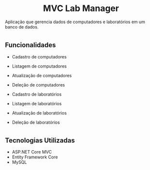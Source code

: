 <h1 align="center">MVC Lab Manager</h1>

Aplicação que gerencia dados de computadores e laboratórios em um banco de dados.

#

<h2>Funcionalidades</h2>

- Cadastro de computadores

- Listagem de computadores

- Atualização de computadores

- Deleção de computadores

- Cadastro de laboratórios

- Listagem de laboratórios

- Atualização de laboratórios

- Deleção de laboratórios

#

<h2>Tecnologias Utilizadas</h2>

- ASP.NET Core MVC 
- Entity Framework Core 
- MySQL


